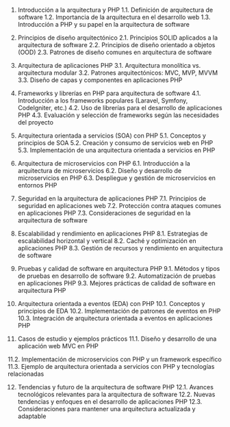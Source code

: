 1. Introducción a la arquitectura y PHP
   1.1. Definición de arquitectura de software
   1.2. Importancia de la arquitectura en el desarrollo web
   1.3. Introducción a PHP y su papel en la arquitectura de software

2. Principios de diseño arquitectónico
   2.1. Principios SOLID aplicados a la arquitectura de software
   2.2. Principios de diseño orientado a objetos (OOD)
   2.3. Patrones de diseño comunes en arquitectura de software

3. Arquitectura de aplicaciones PHP
   3.1. Arquitectura monolítica vs. arquitectura modular
   3.2. Patrones arquitectónicos: MVC, MVP, MVVM
   3.3. Diseño de capas y componentes en aplicaciones PHP

4. Frameworks y librerías en PHP para arquitectura de software
   4.1. Introducción a los frameworks populares (Laravel, Symfony, CodeIgniter, etc.)
   4.2. Uso de librerías para el desarrollo de aplicaciones PHP
   4.3. Evaluación y selección de frameworks según las necesidades del proyecto

5. Arquitectura orientada a servicios (SOA) con PHP
   5.1. Conceptos y principios de SOA
   5.2. Creación y consumo de servicios web en PHP
   5.3. Implementación de una arquitectura orientada a servicios en PHP

6. Arquitectura de microservicios con PHP
   6.1. Introducción a la arquitectura de microservicios
   6.2. Diseño y desarrollo de microservicios en PHP
   6.3. Despliegue y gestión de microservicios en entornos PHP

7. Seguridad en la arquitectura de aplicaciones PHP
   7.1. Principios de seguridad en aplicaciones web
   7.2. Protección contra ataques comunes en aplicaciones PHP
   7.3. Consideraciones de seguridad en la arquitectura de software

8. Escalabilidad y rendimiento en aplicaciones PHP
   8.1. Estrategias de escalabilidad horizontal y vertical
   8.2. Caché y optimización en aplicaciones PHP
   8.3. Gestión de recursos y rendimiento en arquitectura de software

9. Pruebas y calidad de software en arquitectura PHP
   9.1. Métodos y tipos de pruebas en desarrollo de software
   9.2. Automatización de pruebas en aplicaciones PHP
   9.3. Mejores prácticas de calidad de software en arquitectura PHP

10. Arquitectura orientada a eventos (EDA) con PHP
    10.1. Conceptos y principios de EDA
    10.2. Implementación de patrones de eventos en PHP
    10.3. Integración de arquitectura orientada a eventos en aplicaciones PHP

11. Casos de estudio y ejemplos prácticos
    11.1. Diseño y desarrollo de una aplicación web MVC en PHP
   

 11.2. Implementación de microservicios con PHP y un framework específico
    11.3. Ejemplo de arquitectura orientada a servicios con PHP y tecnologías relacionadas

12. Tendencias y futuro de la arquitectura de software PHP
    12.1. Avances tecnológicos relevantes para la arquitectura de software
    12.2. Nuevas tendencias y enfoques en el desarrollo de aplicaciones PHP
    12.3. Consideraciones para mantener una arquitectura actualizada y adaptable